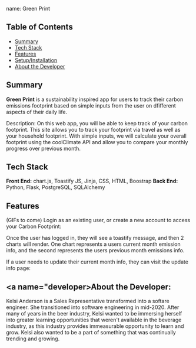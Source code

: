 name: Green Print

## Table of Contents

* [Summary](#summary)
* [Tech Stack](#tech-stack)
* [Features](#features)
* [Setup/Installation](#setup)
* [About the Developer](#developer)

## <a name="summary"></a>Summary
**Green Print** is a sustainability inspired app for users to track their carbon emissions footprint based on simple inputs from the user on dfifferent aspects of their daily life.

Description: On this web app, you will be able to keep track of your carbon footprint. This site allows you to track your footprint via travel as well as your household footprint. With simple inputs, we will calculate your overall footprint using the coolClimate API and allow you to compare your monthly progress over previous month. 


## <a name="tech-stack"></a>Tech Stack
__Front End:__ chart.js, Toastify JS, Jinja, CSS, HTML, Boostrap
__Back End:__ Python, Flask, PostgreSQL, SQLAlchemy

## <a name="features"></a> Features
(GIFs to come)
Login as an existing user, or create a new account to access your Carbon Footprint:

Once the user has logged in, they will see a toastify message, and then 2 charts will render. One chart represents a users current month emission info, and the second represents the users previous month emissions info.

If a user needs to update their current month info, they can visit the update info page:


## <a name="developer></a>About the Developer:

Kelsi Anderson is a Sales Representative transformed into a softare engineer. She transitioned into software engineering in mid-2020. After many of years in the beer industry, Kelsi wanted to be immersing herself into greater learning opportunities that weren't available in the beverage industry, as this industry provides immeasurable opportunity to learn and grow. Kelsi also wanted to be a part of something that was continually trending and growing. 
